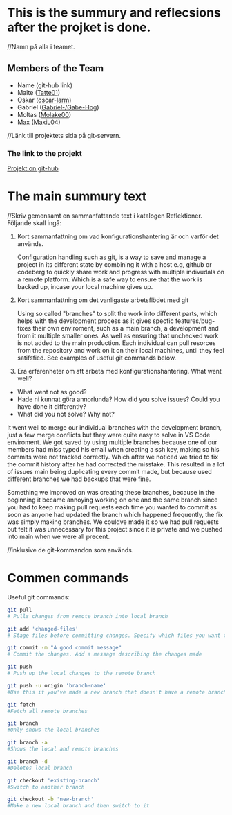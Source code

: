 # This is the summury and reflecsions after the projket is done.
//Namn på alla i teamet.
## Members of the Team

- Name (git-hub link)
- Malte ([Tatte01](https://github.com/Tatte01))
- Oskar ([oscar-larm](https://github.com/oscar-larm))
- Gabriel ([Gabriel-/Gabe-Hog](https://github.com/Gabe-Hog))
- Moltas ([Molake00](https://github.com/Molake00))
- Max ([MaxiL04](https://github.com/MaxiL04))

//Länk till projektets sida på git-servern. 
### The link to the projekt
[Projekt on git-hub](https://github.com/oscar-larm/Burger)

# The main summury text
//Skriv gemensamt en sammanfattande text i katalogen Reflektioner. Följande skall ingå: 
1. Kort sammanfattning om vad konfigurationshantering är och varför det används.
   
   Configuration handling such as git, is a way to save and manage a project in its different state by combining it with a host e.g, github or codeberg to quickly share work and progress with       multiple indivudals on a remote platform. Which is a safe way to ensure that the work is backed up, incase your local machine gives up. 

2. Kort sammanfattning om det vanligaste arbetsflödet med git

   Using so called "branches" to split the work into different parts, which helps with the development process as it gives specfic features/bug-fixes their own enviroment, such as a main branch, a development and from it multiple smaller ones. As well as ensuring that unchecked work is not added to the main production. Each individual can pull resorces from the repository and work on it on their local machines, until they feel satifsfied. See examples of useful git commands below.
   
5. Era erfarenheter om att arbeta med konfigurationshantering.
   What went well?
- What went not as good?
- Hade ni kunnat göra annorlunda? How did you solve issues? Could you have done it differently? 
- What did you not solve? Why not?

It went well to merge our individual branches with the development branch, just a few merge conflicts but they were quite easy to solve in VS Code enviroment. We got saved by using multiple branches because one of our members had miss typed his email when creating a ssh key, making so his commits were not tracked correctly. Which after we noticed we tried to fix the commit history after he had corrected the misstake. This resulted in a lot of issues main being duplicating every commit made, but because used different branches we had backups that were fine. 

Something we improved on was creating these branches, because in the beginning it became annoying working on one and the same branch since you had to keep making pull requests each time you wanted to commit as soon as anyone had updated the branch which happened frequently, the fix was simply making branches. We couldve made it so we had pull requests but felt it was unnecessary for this project since it is private and we pushed into main when we were all precent. 


//inklusive de git-kommandon som används. 
# Commen commands
Useful git commands:
```bash
git pull
# Pulls changes from remote branch into local branch
```
```bash
git add 'changed-files'
# Stage files before committing changes. Specify which files you want to stage. Use . while in the root dir to stage every changed file.
```
```bash
git commit -m "A good commit message"
# Commit the changes. Add a message describing the changes made
```
```bash
git push
# Push up the local changes to the remote branch

git push -u origin 'branch-name'
#Use this if you've made a new branch that doesn't have a remote branch
```
```bash
git fetch
#Fetch all remote branches
```
```bash
git branch
#Only shows the local branches

git branch -a
#Shows the local and remote branches

git branch -d
#Deletes local branch
```
```bash
git checkout 'existing-branch'
#Switch to another branch

git checkout -b 'new-branch'
#Make a new local branch and then switch to it
```
